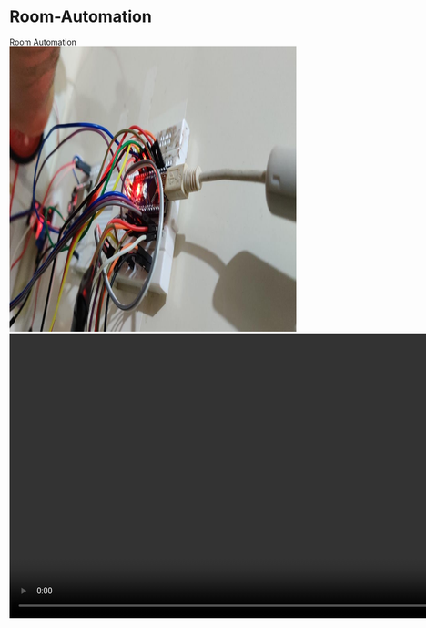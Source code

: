 # Room-Automation
Room Automation
<img src="/media/IMG_20191027_232521(1).jpg" height="500">
<video src="/media/VID-20190414-WA0033.mp4" height="500">
